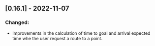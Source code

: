 ## [0.16.1] - 2022-11-07
### Changed:
- Improvements in the calculation of time to goal and arrival expected time whe the user request a route to a point.